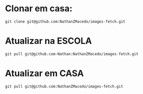 # Clonar em casa:
````git clone git@github.com:NathanZMacedo/images-fetch.git````

# Atualizar na ESCOLA
````git pull git@github.com-Nathan:NathanZMacedo/images-fetch.git````

# Atualizar em CASA

````git pull git@github.com:NathanZMacedo/images-fetch.git````

